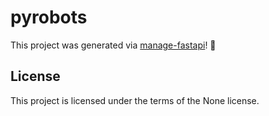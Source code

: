 # pyrobots

This project was generated via [manage-fastapi](https://ycd.github.io/manage-fastapi/)! :tada:

## License

This project is licensed under the terms of the None license.
